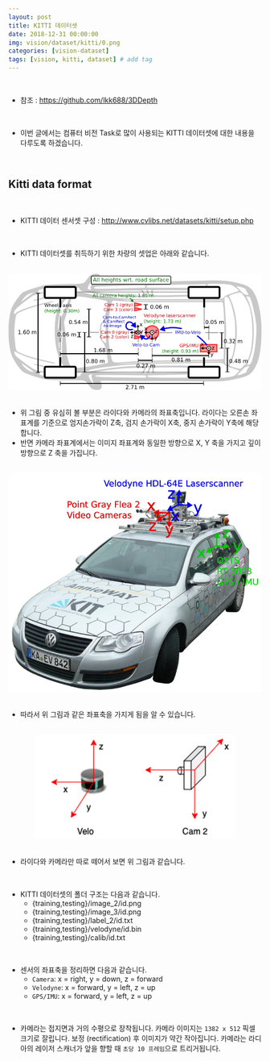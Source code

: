 ```yaml
---
layout: post
title: KITTI 데이터셋
date: 2018-12-31 00:00:00
img: vision/dataset/kitti/0.png
categories: [vision-dataset] 
tags: [vision, kitti, dataset] # add tag
---
```


<br>

- 참조 : https://github.com/lkk688/3DDepth

<br>

- 이번 글에서는 컴퓨터 비전 Task로 많이 사용되는 KITTI 데이터셋에 대한 내용을 다루도록 하겠습니다.

<br>

## **Kitti data format**

<br>

- KITTI 데이터 센서셋 구성 : http://www.cvlibs.net/datasets/kitti/setup.php

<br>

- KITTI 데이터셋를 취득하기 위한 차량의 셋업은 아래와 같습니다.

<br>
<center><img src="../assets/img/vision/dataset/kitti/0.png" alt="Drawing" style="width: 800px;"/></center>
<br>

- 위 그림 중 유심히 볼 부분은 라이다와 카메라의 좌표축입니다. 라이다는 오른손 좌표계를 기준으로 엄지손가락이 Z축, 검지 손가락이 X축, 중지 손가락이 Y축에 해당합니다.
- 반면 카메라 좌표계에서는 이미지 좌표계와 동일한 방향으로 X, Y 축을 가지고 깊이 방향으로 Z 축을 가집니다.

<br>
<center><img src="../assets/img/vision/dataset/kitti/1.png" alt="Drawing" style="width: 800px;"/></center>
<br>

- 따라서 위 그림과 같은 좌표축을 가지게 됨을 알 수 있습니다.

<br>
<center><img src="../assets/img/vision/dataset/kitti/2.png" alt="Drawing" style="width: 400px;"/></center>
<br>

- 라이다와 카메라만 따로 떼어서 보면 위 그림과 같습니다.

<br>

- KITTI 데이터셋의 폴더 구조는 다음과 같습니다.
    - {training,testing}/image_2/id.png
    - {training,testing}/image_3/id.png
    - {training,testing}/label_2/id.txt
    - {training,testing}/velodyne/id.bin
    - {training,testing}/calib/id.txt

<br>

- 센서의 좌표축을 정리하면 다음과 같습니다.
    - `Camera`: x = right, y = down, z = forward
    - `Velodyne`: x = forward, y = left, z = up
    - `GPS/IMU`: x = forward, y = left, z = up

<br>

- 카메라는 접지면과 거의 수평으로 장착됩니다. 카메라 이미지는 `1382 x 512` 픽셀 크기로 잘립니다. 보정 (rectification) 후 이미지가 약간 작아집니다. 카메라는 라디아의 레이저 스캐너가 앞을 향할 때 `초당 10 프레임`으로 트리거됩니다.